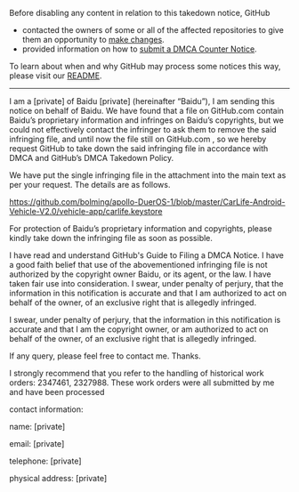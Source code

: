 Before disabling any content in relation to this takedown notice, GitHub
- contacted the owners of some or all of the affected repositories to give them an opportunity to [make changes](https://docs.github.com/en/github/site-policy/dmca-takedown-policy#a-how-does-this-actually-work).
- provided information on how to [submit a DMCA Counter Notice](https://docs.github.com/en/articles/guide-to-submitting-a-dmca-counter-notice).

To learn about when and why GitHub may process some notices this way, please visit our [README](https://github.com/github/dmca/blob/master/README.md#anatomy-of-a-takedown-notice).

---

I am a [private] of Baidu [private] (hereinafter “Baidu”), I am sending this notice on behalf of Baidu. We have found that a file on GitHub.com contain Baidu’s proprietary information and infringes on Baidu’s copyrights, but we could not effectively contact the infringer to ask them to remove the said infringing file, and until now the file still on GitHub.com , so we hereby request GitHub to take down the said infringing file in accordance with DMCA and GitHub’s DMCA Takedown Policy.

We have put the single infringing file in the attachment into the main text as per your request. The details are as follows. 

https://github.com/bolming/apollo-DuerOS-1/blob/master/CarLife-Android-Vehicle-V2.0/vehicle-app/carlife.keystore

For protection of Baidu’s proprietary information and copyrights, please kindly take down the infringing file as soon as possible.

I have read and understand GitHub's Guide to Filing a DMCA Notice. I have a good faith belief that use of the abovementioned infringing file is not authorized by the copyright owner Baidu, or its agent, or the law. I have taken fair use into consideration. I swear, under penalty of perjury, that the information in this notification is accurate and that I am authorized to act on behalf of the owner, of an exclusive right that is allegedly infringed.

I swear, under penalty of perjury, that the information in this notification is accurate and that I am the copyright owner, or am authorized to act on behalf of the owner, of an exclusive right that is allegedly infringed.
 
If any query, please feel free to contact me. Thanks.

I strongly recommend that you refer to the handling of historical work orders: 2347461, 2327988. These work orders were all submitted by me and have been processed  

contact information:

name: [private]

email: [private]

telephone: [private]

physical address: [private]
